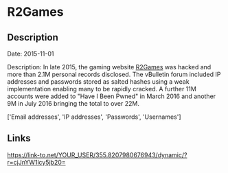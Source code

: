 # R2Games

## Description

Date: 2015-11-01

Description:
In late 2015, the gaming website <a href="https://www.r2games.com" target="_blank" rel="noopener">R2Games</a> was hacked and more than 2.1M personal records disclosed. The vBulletin forum included IP addresses and passwords stored as salted hashes using a weak implementation enabling many to be rapidly cracked. A further 11M accounts were added to "Have I Been Pwned" in March 2016 and another 9M in July 2016 bringing the total to over 22M.


['Email addresses', 'IP addresses', 'Passwords', 'Usernames']

## Links

https://link-to.net/YOUR_USER/355.8207980676943/dynamic/?r=cjJnYW1lcy5jb20=